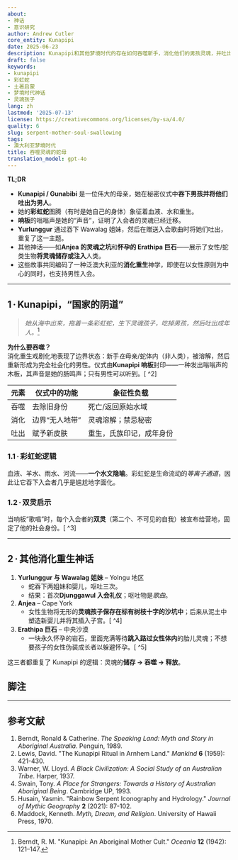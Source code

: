 ```yaml
---
about:
- 神话
- 意识研究
author: Andrew Cutler
core_entity: Kunapipi
date: 2025-06-23
description: Kunapipi和其他梦境时代的存在如何吞噬新手，消化他们的男孩灵魂，并吐出成年后的成年人——以及类似的灵魂孩子神话。
draft: false
keywords:
- kunapipi
- 彩虹蛇
- 土著启蒙
- 梦境时代神话
- 灵魂孩子
lang: zh
lastmod: '2025-07-13'
license: https://creativecommons.org/licenses/by-sa/4.0/
quality: 6
slug: serpent-mother-soul-swallowing
tags:
- 澳大利亚梦境时代
title: 吞噬灵魂的蛇母
translation_model: gpt-4o
---
```


**TL;DR**

- **Kunapipi / Gunabibi** 是一位伟大的母亲，她在秘密仪式中**吞下男孩并将他们吐出为男人**。  
- 她的**彩虹蛇**图腾（有时是她自己的身体）象征着血液、水和重生。  
- **响板**的嗡嗡声是她的“声音”，证明了入会者的灵魂已经迁移。  
- **Yurlunggur** 通过吞下 Wawalag 姐妹，然后在赠送入会歌曲时将她们吐出，重复了这一主题。  
- 其他神话——如**Anjea 的灵魂之坑**和**怀孕的 Erathipa 巨石**——展示了女性/蛇类生物**将灵魂储存或注入**人类。  
- 这些故事共同编码了一种泛澳大利亚的**消化重生**神学，即使在以女性原则为中心的同时，也支持男性入会。

---

## 1 · Kunapipi，“国家的阴道”

> *她从海中出来，拖着一条彩虹蛇，生下灵魂孩子，吃掉男孩，然后吐出成年人。*[^1]

**为什么要吞噬？**  
消化重生戏剧化地表现了边界状态：新手*在*母亲/蛇体内（非人类），被溶解，然后重新形成为完全社会化的男性。仪式由**Kunapipi 响板**封印——一种发出嗡嗡声的木板，其声音是她的肠鸣声；只有男性可以听到。[ ^2]

| 元素 | 仪式中的功能 | 象征性负载 |
|---------|-----------------|------------------|
| 吞噬 | 去除旧身份 | 死亡/返回原始水域 |
| 消化 | 边界“无人地带” | 灵魂溶解；禁忌秘密 |
| 吐出 | 赋予新皮肤 | 重生，氏族印记，成年身份 |

### 1.1 · 彩虹蛇逻辑 
血液、羊水、雨水、河流——**一个水文隐喻**。彩虹蛇是生命流动的*等离子通道*，因此让它吞下入会者几乎是尴尬地字面化。

### 1.2 · 双灵启示 
当响板“歌唱”时，每个入会者的**双灵**（第二个、不可见的自我）被宣布给营地，固定了他的社会身份。[ ^3]

---

## 2 · 其他消化重生神话

1. **Yurlunggur 与 Wawalag 姐妹** – Yolngu 地区  
   - 蛇吞下两姐妹和婴儿，呕吐三次。  
   - 结果：首次**Djunggawul 入会礼仪**；呕吐物是*歌曲*。  
2. **Anjea** – Cape York  
   - 女性生物将无形的**灵魂孩子保存在标有树枝十字的沙坑中**；后来从泥土中塑造新婴儿并将其插入子宫。[ ^4]  
3. **Erathipa 巨石** – 中央沙漠  
   - 一块永久怀孕的岩石，里面充满等待**跳入路过女性体内**的胎儿灵魂；不想要孩子的女性伪装成长者以躲避怀孕。[ ^5]  

这三者都重复了 Kunapipi 的逻辑：灵魂的**储存 → 吞噬 → 释放**。

## 脚注

[^1]: Berndt, R. M. "Kunapipi: An Aboriginal Mother Cult." *Oceania* **12** (1942): 121–147. 
[^2]: Elkin, A. P. *The Australian Aborigines: How to Understand Them*. Angus & Robertson, 1938. 
[^3]: Stanner, W. E. H. "The Dreaming." *The Australian Journal of Anthropology* **13** (1956): 231–247. 
[^4]: Thomson, D. "Anjea, the Sand Pit Spirit." *Man* **44** (1944): 65–66. 
[^5]: Mountford, C. P. *Nomads of the Australian Desert*. Rigby, 1976.

---

## 参考文献

1. Berndt, Ronald & Catherine. *The Speaking Land: Myth and Story in Aboriginal Australia*. Penguin, 1989. 
2. Lewis, David. "The Kunapipi Ritual in Arnhem Land." *Mankind* **6** (1959): 421-430. 
3. Warner, W. Lloyd. *A Black Civilization: A Social Study of an Australian Tribe*. Harper, 1937. 
4. Swain, Tony. *A Place for Strangers: Towards a History of Australian Aboriginal Being*. Cambridge UP, 1993. 
5. Husain, Yasmin. "Rainbow Serpent Iconography and Hydrology." *Journal of Mythic Geography* **2** (2021): 87-102. 
6. Maddock, Kenneth. *Myth, Dream, and Religion*. University of Hawaii Press, 1970.